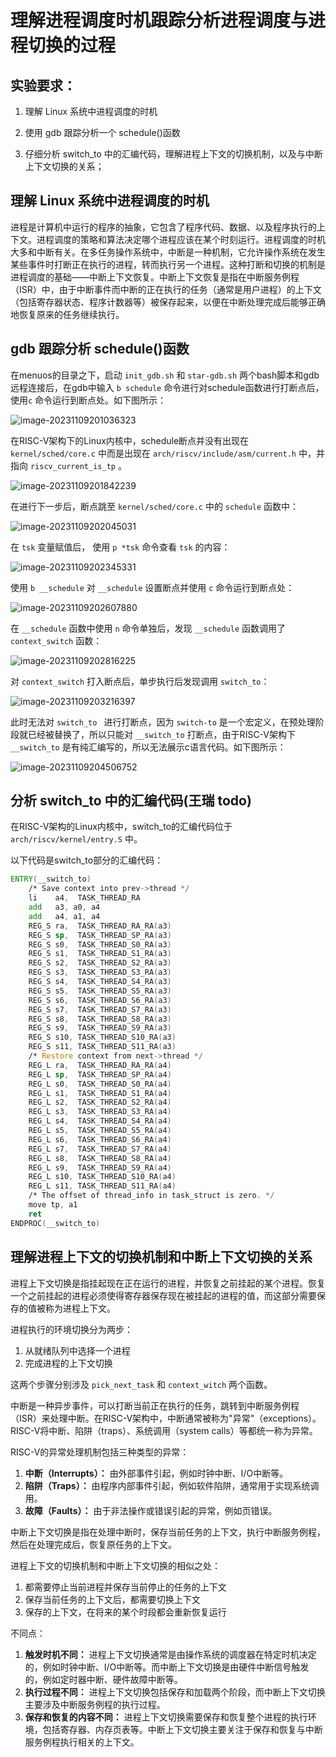 # 理解进程调度时机跟踪分析进程调度与进程切换的过程

## 实验要求： 

1. 理解 Linux 系统中进程调度的时机

2. 使用 gdb 跟踪分析一个 schedule()函数 

3. 仔细分析 switch_to 中的汇编代码，理解进程上下文的切换机制，以及与中断上下文切换的关系；

## 理解 Linux 系统中进程调度的时机

进程是计算机中运行的程序的抽象，它包含了程序代码、数据、以及程序执行的上下文。进程调度的策略和算法决定哪个进程应该在某个时刻运行。进程调度的时机大多和中断有关。在多任务操作系统中，中断是一种机制，它允许操作系统在发生某些事件时打断正在执行的进程，转而执行另一个进程。这种打断和切换的机制是进程调度的基础——中断上下文恢复。中断上下文恢复是指在中断服务例程（ISR）中，由于中断事件而中断的正在执行的任务（通常是用户进程）的上下文（包括寄存器状态、程序计数器等）被保存起来，以便在中断处理完成后能够正确地恢复原来的任务继续执行。

## gdb 跟踪分析 schedule()函数

在menuos的目录之下，启动 `init_gdb.sh` 和 `star-gdb.sh` 两个bash脚本和gdb远程连接后，在gdb中输入 `b schedule` 命令进行对schedule函数进行打断点后，使用`c` 命令运行到断点处。如下图所示：

![image-20231109201036323](https://ellog.oss-cn-beijing.aliyuncs.com/ossimgs/image-20231109201036323.png)

在RISC-V架构下的Linux内核中，schedule断点并没有出现在 `kernel/sched/core.c` 中而是出现在 `arch/riscv/include/asm/current.h` 中，并指向 `riscv_current_is_tp` 。

![image-20231109201842239](https://ellog.oss-cn-beijing.aliyuncs.com/ossimgs/image-20231109201842239.png)

在进行下一步后，断点跳至 `kernel/sched/core.c` 中的 `schedule` 函数中：

![image-20231109202045031](https://ellog.oss-cn-beijing.aliyuncs.com/ossimgs/image-20231109202045031.png)

在 `tsk` 变量赋值后， 使用 `p *tsk` 命令查看 `tsk` 的内容：

![image-20231109202345331](https://ellog.oss-cn-beijing.aliyuncs.com/ossimgs/image-20231109202345331.png)

使用 `b __schedule` 对 `__schedule` 设置断点并使用 `c` 命令运行到断点处：

![image-20231109202607880](https://ellog.oss-cn-beijing.aliyuncs.com/ossimgs/image-20231109202607880.png)

在 `__schedule` 函数中使用 `n` 命令单独后，发现 `__schedule` 函数调用了 `context_switch` 函数：

![image-20231109202816225](https://ellog.oss-cn-beijing.aliyuncs.com/ossimgs/image-20231109202816225.png)

对 `context_switch` 打入断点后，单步执行后发现调用 `switch_to`：

![image-20231109203216397](https://ellog.oss-cn-beijing.aliyuncs.com/ossimgs/image-20231109203216397.png)

此时无法对 `switch_to ` 进行打断点，因为 `switch-to` 是一个宏定义，在预处理阶段就已经被替换了，所以只能对 `__switch_to` 打断点，由于RISC-V架构下 `__switch_to` 是有纯汇编写的，所以无法展示c语言代码。如下图所示：

![image-20231109204506752](https://ellog.oss-cn-beijing.aliyuncs.com/ossimgs/image-20231109204506752.png)

## 分析 switch_to 中的汇编代码(王瑞 todo)

在RISC-V架构的Linux内核中，switch_to的汇编代码位于 `arch/riscv/kernel/entry.S` 中。

以下代码是switch_to部分的汇编代码：

```asm
ENTRY(__switch_to)
	/* Save context into prev->thread */
	li    a4,  TASK_THREAD_RA
	add   a3, a0, a4
	add   a4, a1, a4
	REG_S ra,  TASK_THREAD_RA_RA(a3)
	REG_S sp,  TASK_THREAD_SP_RA(a3)
	REG_S s0,  TASK_THREAD_S0_RA(a3)
	REG_S s1,  TASK_THREAD_S1_RA(a3)
	REG_S s2,  TASK_THREAD_S2_RA(a3)
	REG_S s3,  TASK_THREAD_S3_RA(a3)
	REG_S s4,  TASK_THREAD_S4_RA(a3)
	REG_S s5,  TASK_THREAD_S5_RA(a3)
	REG_S s6,  TASK_THREAD_S6_RA(a3)
	REG_S s7,  TASK_THREAD_S7_RA(a3)
	REG_S s8,  TASK_THREAD_S8_RA(a3)
	REG_S s9,  TASK_THREAD_S9_RA(a3)
	REG_S s10, TASK_THREAD_S10_RA(a3)
	REG_S s11, TASK_THREAD_S11_RA(a3)
	/* Restore context from next->thread */
	REG_L ra,  TASK_THREAD_RA_RA(a4)
	REG_L sp,  TASK_THREAD_SP_RA(a4)
	REG_L s0,  TASK_THREAD_S0_RA(a4)
	REG_L s1,  TASK_THREAD_S1_RA(a4)
	REG_L s2,  TASK_THREAD_S2_RA(a4)
	REG_L s3,  TASK_THREAD_S3_RA(a4)
	REG_L s4,  TASK_THREAD_S4_RA(a4)
	REG_L s5,  TASK_THREAD_S5_RA(a4)
	REG_L s6,  TASK_THREAD_S6_RA(a4)
	REG_L s7,  TASK_THREAD_S7_RA(a4)
	REG_L s8,  TASK_THREAD_S8_RA(a4)
	REG_L s9,  TASK_THREAD_S9_RA(a4)
	REG_L s10, TASK_THREAD_S10_RA(a4)
	REG_L s11, TASK_THREAD_S11_RA(a4)
	/* The offset of thread_info in task_struct is zero. */
	move tp, a1
	ret
ENDPROC(__switch_to)
```

## 理解进程上下文的切换机制和中断上下文切换的关系

进程上下文切换是指挂起现在正在运行的进程，并恢复之前挂起的某个进程。恢复一个之前挂起的进程必须使得寄存器保存现在被挂起的进程的值，而这部分需要保存的值被称为进程上下文。

进程执行的环境切换分为两步：

1. 从就绪队列中选择一个进程
2. 完成进程的上下文切换

这两个步骤分别涉及 `pick_next_task` 和 `context_witch` 两个函数。

中断是一种异步事件，可以打断当前正在执行的任务，跳转到中断服务例程（ISR）来处理中断。在RISC-V架构中，中断通常被称为"异常"（exceptions）。RISC-V将中断、陷阱（traps）、系统调用（system calls）等都统一称为异常。

RISC-V的异常处理机制包括三种类型的异常：

1. **中断（Interrupts）：** 由外部事件引起，例如时钟中断、I/O中断等。
2. **陷阱（Traps）：** 由程序内部事件引起，例如软件陷阱，通常用于实现系统调用。
3. **故障（Faults）：** 由于非法操作或错误引起的异常，例如页错误。

中断上下文切换是指在处理中断时，保存当前任务的上下文，执行中断服务例程，然后在处理完成后，恢复原任务的上下文。

进程上下文的切换机制和中断上下文切换的相似之处：

1. 都需要停止当前进程并保存当前停止的任务的上下文
2. 保存当前任务的上下文后，都需要切换上下文
3. 保存的上下文，在将来的某个时段都会重新恢复运行

不同点：

1. **触发时机不同：** 进程上下文切换通常是由操作系统的调度器在特定时机决定的，例如时钟中断、I/O中断等。而中断上下文切换是由硬件中断信号触发的，例如定时器中断、硬件故障中断等。
2. **执行过程不同：** 进程上下文切换包括保存和加载两个阶段，而中断上下文切换主要涉及中断服务例程的执行过程。
3. **保存和恢复的内容不同：** 进程上下文切换需要保存和恢复整个进程的执行环境，包括寄存器、内存页表等。中断上下文切换主要关注于保存和恢复与中断服务例程执行相关的上下文。

